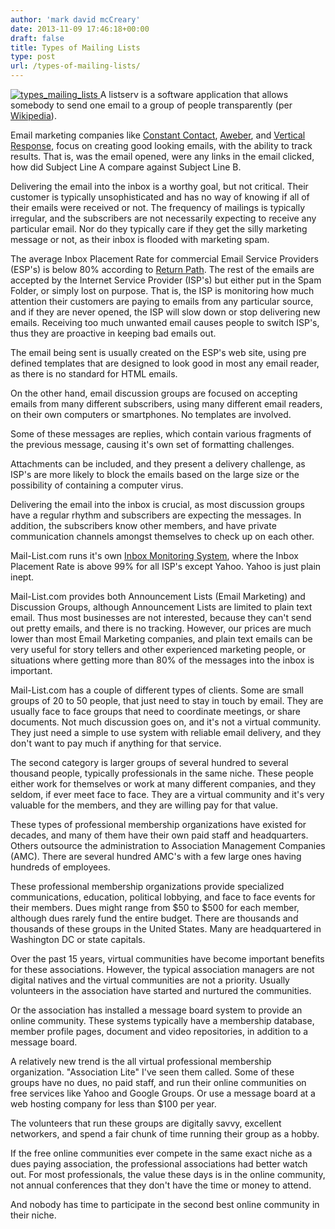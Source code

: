 ```yaml
---
author: 'mark david mcCreary'
date: 2013-11-09 17:46:18+00:00
draft: false
title: Types of Mailing Lists
type: post
url: /types-of-mailing-lists/
---
```


[![types_mailing_lists](/uploads/2013/12/types_mailing_lists-300x81.jpeg)
](/uploads/2013/12/types_mailing_lists.jpeg)A listserv is a software application that allows somebody to send one email to a group of people transparently (per [Wikipedia](http://en.wikipedia.org/wiki/LISTSERV)).

Email marketing companies like [Constant Contact](http://www.constantcontact.com), [Aweber](https://www.aweber.com), and [Vertical Response](http://www.verticalresponse.com), focus on creating good looking emails, with the ability to track results. That is, was the email opened, were any links in the email clicked, how did Subject Line A compare against Subject Line B.

Delivering the email into the inbox is a worthy goal, but not critical. Their customer is typically unsophisticated and has no way of knowing if all of their emails were received or not. The frequency of mailings is typically irregular, and the subscribers are not necessarily expecting to receive any particular email. Nor do they typically care if they get the silly marketing message or not, as their inbox is flooded with marketing spam.

The average Inbox Placement Rate for commercial Email Service Providers (ESP's) is below 80% according to [Return Path](http://landing.returnpath.com/placement-benchmarks-2013). The rest of the emails are accepted by the Internet Service Provider (ISP's) but either put in the Spam Folder, or simply lost on purpose. That is, the ISP is monitoring how much attention their customers are paying to emails from any particular source, and if they are never opened, the ISP will slow down or stop delivering new emails. Receiving too much unwanted email causes people to switch ISP's, thus they are proactive in keeping bad emails out.

The email being sent is usually created on the ESP's web site, using pre defined templates that are designed to look good in most any email reader, as there is no standard for HTML emails.

On the other hand, email discussion groups are focused on accepting emails from many different subscribers, using many different email readers, on their own computers or smartphones. No templates are involved.

Some of these messages are replies, which contain various fragments of the previous message, causing it's own set of formatting challenges.

Attachments can be included, and they present a delivery challenge, as ISP's are more likely to block the emails based on the large size or the possibility of containing a computer virus.

Delivering the email into the inbox is crucial, as most discussion groups have a regular rhythm and subscribers are expecting the messages. In addition, the subscribers know other members, and have private communication channels amongst themselves to check up on each other.

Mail-List.com runs it's own [Inbox Monitoring System](http://inbox-monitor.com/perl/summary?today), where the Inbox Placement Rate is above 99% for all ISP's except Yahoo. Yahoo is just plain inept.

Mail-List.com provides both Announcement Lists (Email Marketing) and Discussion Groups, although Announcement Lists are limited to plain text email. Thus most businesses are not interested, because they can't send out pretty emails, and there is no tracking. However, our prices are much lower than most Email Marketing companies, and plain text emails can be very useful for story tellers and other experienced marketing people, or situations where getting more than 80% of the messages into the inbox is important.

Mail-List.com has a couple of different types of clients. Some are small groups of 20 to 50 people, that just need to stay in touch by email. They are usually face to face groups that need to coordinate meetings, or share documents. Not much discussion goes on, and it's not a virtual community. They just need a simple to use system with reliable email delivery, and they don't want to pay much if anything for that service.

The second category is larger groups of several hundred to several thousand people, typically professionals in the same niche. These people either work for themselves or work at many different companies, and they seldom, if ever meet face to face. They are a virtual community and it's very valuable for the members, and they are willing pay for that value.

These types of professional membership organizations have existed for decades, and many of them have their own paid staff and headquarters. Others outsource the administration to Association Management Companies (AMC). There are several hundred AMC's with a few large ones having hundreds of employees.

These professional membership organizations provide specialized communications, education, political lobbying, and face to face events for their members. Dues might range from $50 to $500 for each member, although dues rarely fund the entire budget. There are thousands and thousands of these groups in the United States. Many are headquartered in Washington DC or state capitals.

Over the past 15 years, virtual communities have become important benefits for these associations. However, the typical association managers are not digital natives and the virtual communities are not a priority. Usually volunteers in the association have started and nurtured the communities.

Or the association has installed a message board system to provide an online community. These systems typically have a membership database, member profile pages, document and video repositories, in addition to a message board.

A relatively new trend is the all virtual professional membership organization. "Association Lite" I've seen them called. Some of these groups have no dues, no paid staff, and run their online communities on free services like Yahoo and Google Groups. Or use a message board at a web hosting company for less than $100 per year.

The volunteers that run these groups are digitally savvy, excellent networkers, and spend a fair chunk of time running their group as a hobby.

If the free online communities ever compete in the same exact niche as a dues paying association, the professional associations had better watch out. For most professionals, the value these days is in the online community, not annual conferences that they don't have the time or money to attend.

And nobody has time to participate in the second best online community in their niche.


